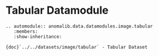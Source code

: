 # Tabular Datamodule

```{eval-rst}
.. automodule:: anomalib.data.datamodules.image.tabular
   :members:
   :show-inheritance:
```

```{seealso}
{doc}`../../datasets/image/tabular` - Tabular Dataset
```
